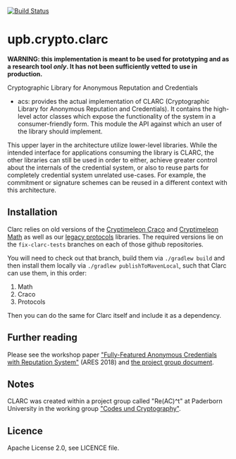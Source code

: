 [![Build Status](https://travis-ci.com/upbcuk/upb.crypto.clarc.svg?branch=master)](https://travis-ci.com/upbcuk/upb.crypto.clarc)
# upb.crypto.clarc
**WARNING: this implementation is meant to be used for prototyping and as a research tool *only*. It has not been sufficiently vetted to use in production.**

Cryptographic Library for Anonymous Reputation and Credentials

* acs: provides the actual implementation of CLARC (Cryptographic Library for Anonymous Reputation and Credentials). It contains the high-level actor classes which expose the functionality of the system in a consumer-friendly form.
This module the API against which an user of the library should implement.

This upper layer in the architecture utilize lower-level libraries.
While the intended interface for applications consuming the library is CLARC, the other libraries can still be used in order to either, achieve greater control about the internals of the credential system, or also to reuse parts for completely credential system unrelated use-cases. For example, the commitment or signature schemes can be reused in a different context with this architecture.

## Installation

Clarc relies on old versions of the [Cryptimeleon Craco](https://github.com/cryptimeleon/craco) and [Cryptimeleon Math](https://github.com/cryptimeleon/math) as well as our [legacy protocols](https://github.com/cryptimeleon/upb.crypto.protocols) libraries.
The required versions lie on the `fix-clarc-tests` branches on each of those github repositories.

You will need to check out that branch, build them via `./gradlew build` and then install them locally via `./gradlew publishToMavenLocal`, such that Clarc can use them, in this order:
1. Math
2. Craco
3. Protocols

Then you can do the same for Clarc itself and include it as a dependency.

## Further reading
Please see the workshop paper ["Fully-Featured Anonymous Credentials with Reputation System"](https://dl.acm.org/citation.cfm?id=3234517) (ARES 2018) and [the project group document](https://cs.uni-paderborn.de/fileadmin/informatik/fg/cuk/Lehre/Veranstaltungen/WS2016/ReACt/ReACt_documentation.pdf).

## Notes
CLARC was created within a project group called "Re(AC)^t" at Paderborn University in the working group ["Codes und Cryptography"](https://cs.uni-paderborn.de/en/cuk/research/).

## Licence
Apache License 2.0, see LICENCE file.

